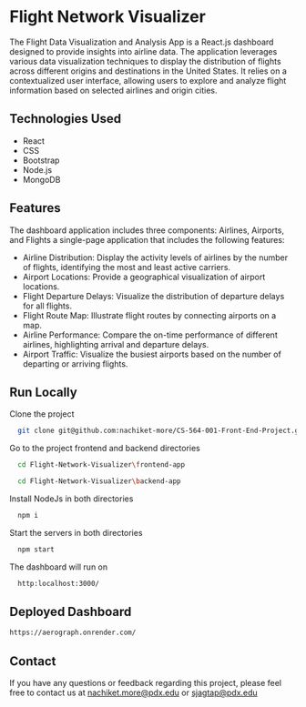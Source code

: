 
# Flight Network Visualizer

The Flight Data Visualization and Analysis App is a React.js dashboard designed to provide insights into airline data. The application leverages various data visualization techniques to display the distribution of flights across different origins and destinations in the United States. It relies on a contextualized user interface, allowing users to explore and analyze flight information based on selected airlines and origin cities.

## Technologies Used

 - React
 - CSS
 - Bootstrap
 - Node.js
 - MongoDB


## Features
The dashboard application includes three components: Airlines, Airports, and Flights a single-page application that includes the following features:

- Airline Distribution: Display the activity levels of airlines by the number of flights, identifying the most and least active carriers.
- Airport Locations: Provide a geographical visualization of airport locations.
- Flight Departure Delays: Visualize the distribution of departure delays for all flights.
- Flight Route Map: Illustrate flight routes by connecting airports on a map.
- Airline Performance: Compare the on-time performance of different airlines, highlighting arrival and departure delays.
- Airport Traffic: Visualize the busiest airports based on the number of departing or arriving flights.


## Run Locally

Clone the project

```bash
  git clone git@github.com:nachiket-more/CS-564-001-Front-End-Project.git
```

Go to the project frontend and backend directories

```bash
  cd Flight-Network-Visualizer\frontend-app
```
```bash
  cd Flight-Network-Visualizer\backend-app
```
Install NodeJs in both directories
```bash
  npm i 
```
Start the servers in both directories 

```bash
  npm start
```

The dashboard will run on 

```bash
  http:localhost:3000/
```

## Deployed Dashboard
```bash
https://aerograph.onrender.com/ 
```




## Contact

If you have any questions or feedback regarding this project, please feel free to contact us at nachiket.more@pdx.edu or sjagtap@pdx.edu
